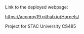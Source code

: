 Link to the deployed webpage:


https://aconroy19.github.io/Hornets/

Project for STAC University CS485